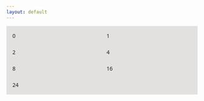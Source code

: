 ```yaml
---
layout: default
---
```


<div class="custom-box-card">
  <div class="custom-card">0</div>
  <div class="custom-card">1</div>
  <div class="custom-card">2</div>
  <div class="custom-card">4</div>
  <div class="custom-card">8</div>
  <div class="custom-card">16</div>
  <div class="custom-card">24</div>
</div>
<style>
.custom-box-card {
  padding: 1rem;
  display: grid;
  gap: 1.5rem;
  grid-template-columns: repeat(auto-fit, minmax(200px, 1fr));
  background: #e2e1e0;
  font-family: system-ui, sans-serif;
  box-sizing: border-box;
}

.custom-card {
  width: 100%;
  aspect-ratio: 1 / 1;
  background: white;
  border-radius: 6px;
  text-align: center;
  display: flex;
  align-items: center;
  justify-content: center;
  font-size: 2rem;
  box-shadow:
    0 0 1px rgba(0, 0, 0, 0.1),
    0 1px 2px rgba(0, 0, 0, 0.08),
    0 6px 12px 2px rgba(0, 0, 0, 0.2);
  transition: transform 0.2s ease, box-shadow 0.2s ease;
}

.custom-card:hover {
  transform: translateY(-4px);
  box-shadow:
    0 4px 8px rgba(0, 0, 0, 0.15),
    0 6px 20px rgba(0, 0, 0, 0.19);
}
</style>

